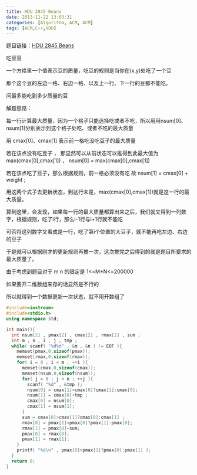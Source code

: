 ```yaml
---
title: HDU 2845 Beans
date: 2013-11-22 13:03:31
categories: [Algorithm, ACM, ACM]
tags: [ACM,C++,HDU]
---
```


题目链接：[HDU 2845 Beans](http://acm.hdu.edu.cn/showproblem.php?pid=2845)

吃豆豆  

一个方格里一个值表示豆的质量，吃豆的规则是当你在(x,y)处吃了一个豆  

那个这个豆的左边一格、右边一格、以及上一行、下一行的豆都不能吃。  

问最多能吃到多少质量的豆  


解题思路：  
<!-- more -->

每一行计算最大质量，因为一个格子只能选择吃或者不吃，所以用用nsum[0]、nsum[1]分别表示到这个格子处吃、或者不吃的最大质量  

用 cmax[0]、cmax[1] 表示前一格吃没吃豆子的最大质量  

若在该点没有吃豆子 ， 那显然可以从前状态可以推得到此最大值为 max(cmax[0],cmax[1]) ， nsum[0] = max(cmax[0],cmax[1])  

若在该点吃了豆子，那么根据规则，前一格必须没有吃  故 nsum[1] = cmax[0] + weight ;  

用这两个式子去更新状态，到达行末是，max(cmax[0],cmax[1])就是这一行的最大质量。  

算到这里，会发现，如果每一行的最大质量都算出来之后，我们就又得到一列数字，根据规则，吃了i行，那么i-1行与i+1行就不能吃  

可否将这列数字又看成是一行，吃了第i个位置的大豆子，就不能再吃左边、右边的豆子  

于是就可以根据刚才的更新规则再推一次，这次推完之后得到的就是题目所要求的最大质量了。  


由于考虑到题目对于  m  n   的限定是  1<=M*N<=200000  

如果要开二维数组来存的话显然是不行的  

所以就得到一个数据更新一次状态，就不用开数组了  

```C++
#include<iostream>
#include<stdio.h>
using namespace std;

int main(){
  int nsum[2] , pmax[2] , cmax[2] , rmax[2] , sum ;
  int m , n , i , j , tmp ;
  while( scanf( "%d%d" , &m , &n ) != EOF ){
    memset(pmax,0,sizeof(pmax));
    memset(rmax,0,sizeof(rmax));
    for( i = 0 ; i < m ; ++i ){
      memset(cmax,0,sizeof(cmax));
      memset(nsum,0,sizeof(nsum));
      for( j = 0 ; j < n ; ++j ){
        scanf( "%d" , &tmp );
        nsum[0] = cmax[1]>cmax[0]?cmax[1]:cmax[0];
        nsum[1] = cmax[0]+tmp ;
        cmax[0] = nsum[0];
        cmax[1] = nsum[1];
      }
      sum = cmax[0]>cmax[1]?cmax[0]:cmax[1] ;    
      rmax[0] = pmax[1]>pmax[0]?pmax[1]:pmax[0];
      rmax[1] = pmax[0]+sum;
      pmax[0] = rmax[0];
      pmax[1] = rmax[1];
    }
    printf( "%d\n" , pmax[0]>pmax[1]?pmax[0]:pmax[1] );
  }
  return 0;
}
```
